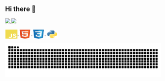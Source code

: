 ## Hi there 👋

<div>
  <a href="https://github.com/cakeing">
<img height="180em" src="https://github-readme-stats.vercel.app/api?username=otavioing&show_icons=true&theme=dracula&include_all_commits=true&count_private=true"/>
    <img height="180em" src="https://github-readme-stats.vercel.app/api/top-langs/?username=otavioing&layout=compact&langs_count=16&theme=dracula"/>
</div>

    
<div style="display: inline_block"><br>
  <img align="center" alt="cake-Js" height="30" width="40" src="https://raw.githubusercontent.com/devicons/devicon/master/icons/javascript/javascript-plain.svg">
  <img align="center" alt="cake-HTML" height="30" width="40" src="https://raw.githubusercontent.com/devicons/devicon/master/icons/html5/html5-original.svg">
  <img align="center" alt="cake-CSS" height="30" width="40" src="https://raw.githubusercontent.com/devicons/devicon/master/icons/css3/css3-original.svg">
  <img align="center" alt="cake-Python" height="30" width="40" src="https://raw.githubusercontent.com/devicons/devicon/master/icons/python/python-original.svg">
</div>


![Snake animation](https://github.com/otavioing/otavioing/blob/output/github-contribution-grid-snake.svg)


